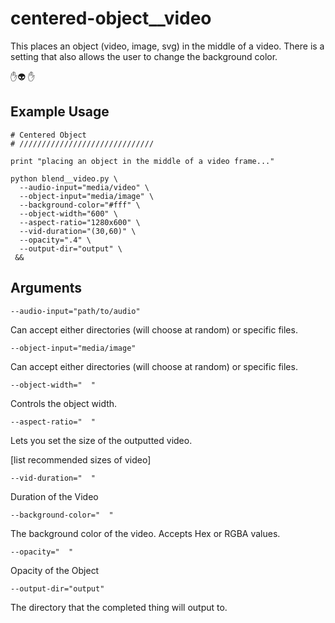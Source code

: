 # centered-object__video
This places an object (video, image, svg) in the middle of a video. There is a setting that also allows the user to change the background color.

✋👽 ✋

## Example Usage

```
# Centered Object
# //////////////////////////////

print "placing an object in the middle of a video frame..."

python blend__video.py \
  --audio-input="media/video" \
  --object-input="media/image" \
  --background-color="#fff" \
  --object-width="600" \
  --aspect-ratio="1280x600" \
  --vid-duration="(30,60)" \
  --opacity=".4" \
  --output-dir="output" \
 &&
 ```

 ## Arguments

`--audio-input="path/to/audio"`

Can accept either directories (will choose at random) or specific files.

`--object-input="media/image"`

Can accept either directories (will choose at random) or specific files.

`--object-width="  "`

Controls the object width.

`--aspect-ratio="  "`

Lets you set the size of the outputted video.

[list recommended sizes of video]

`--vid-duration="  "`

Duration of the Video

`--background-color="  "`

The background color of the video. Accepts Hex or RGBA values.

`--opacity="  "`

Opacity of the Object

`--output-dir="output"`

The directory that the completed thing will output to.
